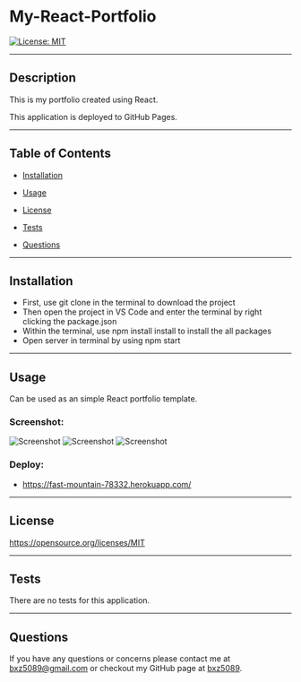 # My-React-Portfolio

[![License: MIT](https://img.shields.io/badge/License-MIT-yellow.svg)](https://opensource.org/licenses/MIT)

---

## Description

This is my portfolio created using React.

This application is deployed to GitHub Pages.

---

## Table of Contents

- [Installation](##Installation)

- [Usage](##Usage)

- [License](##License)

- [Tests](##Tests)

- [Questions](##Questions)

---

## Installation

- First, use git clone in the terminal to download the project
- Then open the project in VS Code and enter the terminal by right clicking the package.json
- Within the terminal, use npm install install to install the all packages
- Open server in terminal by using npm start

---

## Usage

Can be used as an simple React portfolio template. 

### Screenshot:

![Screenshot](portfolio/src/assets/images/ScreenShot1.png)
![Screenshot](assets/ScreenShot2.png)
![Screenshot](assets/ScreenShot3.png)

### Deploy:

- https://fast-mountain-78332.herokuapp.com/

---

## License

https://opensource.org/licenses/MIT

---

## Tests

There are no tests for this application.

---

## Questions

If you have any questions or concerns please contact me at bxz5089@gmail.com or checkout my GitHub page at [bxz5089](https://github.com/bxz5089/).